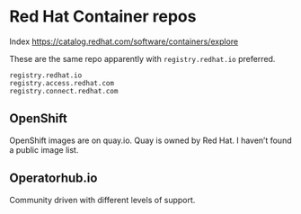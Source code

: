 # Red Hat Container repos

Index https://catalog.redhat.com/software/containers/explore

These are the same repo apparently with `registry.redhat.io` preferred.

```text
registry.redhat.io
registry.access.redhat.com
registry.connect.redhat.com
```

## OpenShift

OpenShift images are on quay.io. Quay is owned by Red Hat. I haven’t found a public image list.

## Operatorhub.io

Community driven with different levels of support.
